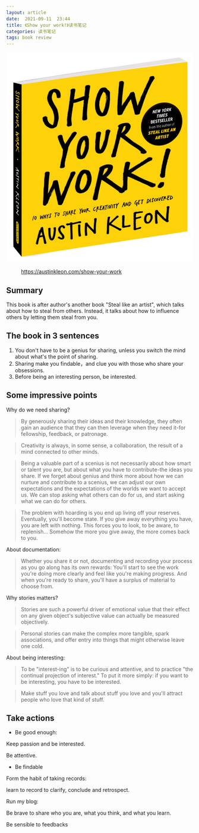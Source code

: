 ```yaml
---
layout: article
date:  2021-09-11  23:44
title: 《Show your work!》读书笔记
categories: 读书笔记
tags: book review
---
```


![这里写图片描述](/images/show_3D_wo_shadow-1-768x861.jpeg)
<figure>
<figcaption><a href="https://austinkleon.com/show-your-work">https://austinkleon.com/show-your-work</a></figcaption> 
</figure>

## Summary

This book is after author's another book "Steal like an artist", which talks about how to steal from others. Instead, it talks about how to influence others by letting them steal from you.

## The book in 3 sentences

1. You don't have to be a genius for sharing, unless you switch the mind about what's the point of sharing.
2. Sharing make you findable，and clue you with those who share your obsessions.
3. Before being an interesting person, be interested.

## Some impressive points

Why do we need sharing?

> By generously sharing their ideas and their knowledge, they often gain an audience that they can then leverage when they need it-for fellowship, feedback, or patronage.

> Creativity is always, in some sense, a collaboration, the result of a mind connected to other minds.

> Being a valuable part of a scenius is not necessarily about how smart or talent you are, but about what you have to contribute-the ideas you share. If we forget about genius and think more about how we can nurture and contribute to a scenius, we can adjust our own expectations and the expectations of the worlds we want to accept us. We can stop asking what others can do for us, and start asking what we can do for others.

> The problem with hoarding is you end up living off your reserves. Eventually, you'll become state. If you give away everything you have, you are left with nothing. This forces you to look, to be aware, to replenish... Somehow the more you give away, the more comes back to you.

About documentation:

> Whether you share it or not, documenting and recording your process as you go along has its own rewards: You'll start to see the work you're doing more clearly and feel like you're making progress. And when you're ready to share, you'll have a surplus of material to choose from.

Why stories matters?

> Stories are such a powerful driver of emotional value that their effect on any given object's subjective value can actually be measured objectively.

> Personal stories can make the complex more tangible, spark associations, and offer entry into things that might otherwise leave one cold.

About being interesting:

> To be "interest-ing" is to be curious and attentive, and to practice "the continual projection of interest." To put it more simply: if you want to be interesting, you have to be interested.

> Make stuff you love and talk about stuff you love and you'll attract people who love that kind of stuff.

## Take actions

- Be good enough:

Keep passion and be interested. 

Be attentive.

- Be findable

Form the habit of taking records:

learn to record to clarify, conclude and retrospect.

Run my blog:

Be brave to share who you are, what you think, and what you learn.

Be sensible to feedbacks